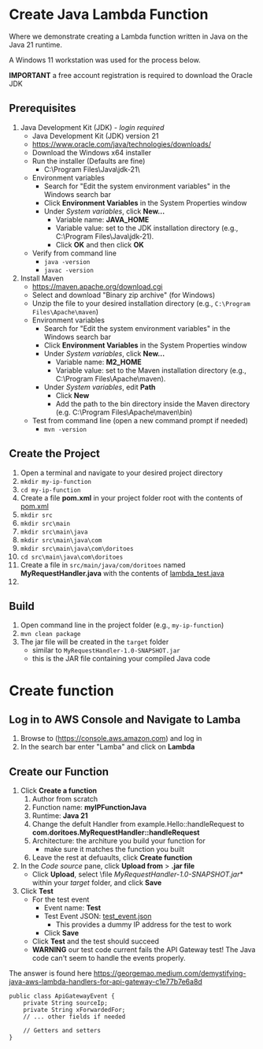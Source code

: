 # Create Java Lambda Function
Where we demonstrate creating a Lambda function written in Java on the Java 21 runtime.

A Windows 11 workstation was used for the process below.

**IMPORTANT** a free account registration is required to download the Oracle JDK

## Prerequisites
1. Java Development Kit (JDK) - *login required*
    - Java Development Kit (JDK) version 21
    - https://www.oracle.com/java/technologies/downloads/
    - Download the Windows x64 installer
    - Run the installer (Defaults are fine)
      - C:\Program Files\Java\jdk-21\
    - Environment variables
      - Search for "Edit the system environment variables" in the Windows search bar
      - Click **Environment Variables** in the System Properties window
      - Under *System variables*, click **New...**
        - Variable name: **JAVA_HOME**
        - Variable value: set to the JDK installation directory (e.g., C:\Program Files\Java\jdk-21).
        - Click **OK** and then click **OK**
    - Verify from command line
      - `java -version`
      - `javac -version`
2. Install Maven
    - https://maven.apache.org/download.cgi
    - Select and download "Binary zip archive" (for Windows)
    - Unzip the file to your desired installation directory (e.g., `C:\Program Files\Apache\maven`)
    - Environment variables
      - Search for "Edit the system environment variables" in the Windows search bar
      - Click **Environment Variables** in the System Properties window
      - Under *System variables*, click **New...**
        - Variable name: **M2_HOME**
        - Variable value: set to the Maven installation directory (e.g., C:\Program Files\Apache\maven).
      - Under *System variables*, edit **Path**
        - Click **New**
        - Add the path to the bin directory inside the Maven directory (e.g. C:\Program Files\Apache\maven\bin)
    - Test from command line (open a new command prompt if needed)
      - `mvn -version`

## Create the Project
1. Open a terminal and navigate to your desired project directory
2. `mkdir my-ip-function`
3. `cd my-ip-function`
4. Create a file **pom.xml** in your project folder root with the contents of [pom.xml](pom.xml)
5. `mkdir src`
6. `mkdir src\main`
7. `mkdir src\main\java`
8. `mkdir src\main\java\com`
9. `mkdir src\main\java\com\doritoes`
10. `cd src\main\java\com\doritoes`
11. Create a file in `src/main/java/com/doritoes` named  **MyRequestHandler.java** with the contents of [lambda_test.java](lambda_test.java)
12. 

## Build
1. Open command line in the project folder (e.g., `my-ip-function`)
2. `mvn clean package`
3. The jar file will be created in the `target` folder
    - similar to `MyRequestHandler-1.0-SNAPSHOT.jar`
    - this is the JAR file containing your compiled Java code
   
# Create function
## Log in to AWS Console and Navigate to Lamba
1. Browse to (https://console.aws.amazon.com) and log in
2. In the search bar enter "Lamba" and click on **Lambda**
## Create our Function
1. Click **Create a function**
    1. Author from scratch
    2. Function name: **myIPFunctionJava**
    3. Runtime: **Java 21**
    4. Change the defult Handler from example.Hello::handleRequest to **com.doritoes.MyRequestHandler::handleRequest**
    6. Architecture: the architure you build your function for
        - make sure it matches the function you built
    7. Leave the rest at defuaults, click **Create function**
2. In the *Code source* pane, click **Upload from** > **.jar file**
    - Click **Upload**, select \file *MyRequestHandler-1.0-SNAPSHOT.jar** within your *target* folder, and click **Save**
3. Click **Test**
    - For the test event
      - Event name: **Test**
      - Test Event JSON: [test_event.json](test_event.json)
        - This provides a dummy IP address for the test to work
      - Click **Save**
    - Click **Test** and the test should succeed
    - **WARNING** our test code current fails the API Gateway test! The Java code can't seem to handle the events properly.

The answer is found here https://georgemao.medium.com/demystifying-java-aws-lambda-handlers-for-api-gateway-c1e77b7e6a8d

~~~
public class ApiGatewayEvent {
    private String sourceIp;
    private String xForwardedFor;
    // ... other fields if needed

    // Getters and setters
}
~~~
